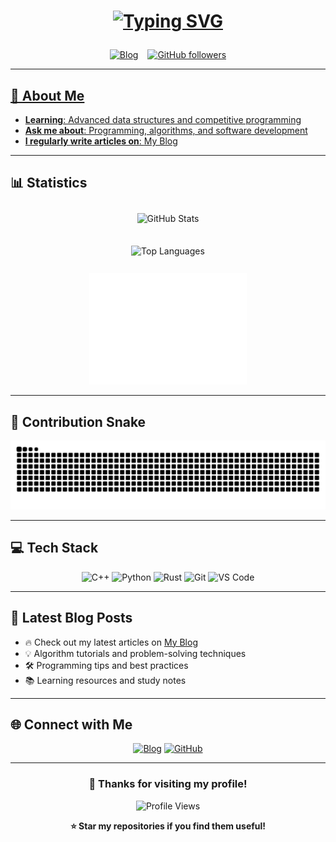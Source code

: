 <div align="center">

<h1 align="center"> 

<a href="https://git.io/typing-svg"><img src="https://readme-typing-svg.demolab.com?font=Fira+Code&weight=500&size=25&pause=1000&color=30BB61&center=true&width=435&lines=Here+is+allenge007;Welcome+to+my+GitHub+Profile" alt="Typing SVG" /></a>

</div>

<div style="display: flex; justify-content: center; align-items: center; gap: 15px; flex-wrap: wrap;">
  <a href="https://allenge007.github.io/My_Blog/">
    <img src="https://img.shields.io/badge/🌐_My_Blog-Visit_Now-blue?style=for-the-badge" alt="Blog">
  </a>
  <a href="https://github.com/allenge007">
    <img src="https://img.shields.io/github/followers/allenge007?style=for-the-badge&logo=github" alt="GitHub followers">
</div>

</div>

---

## 🚀 About Me

- **Learning**: Advanced data structures and competitive programming
- **Ask me about**: Programming, algorithms, and software development
- **I regularly write articles on**: [My Blog](https://allenge007.github.io/My_Blog/)

---

## 📊 Statistics

<div align="center">

<div style="display: flex; justify-content: space-around; align-items: center; gap: 15px; flex-wrap: wrap;">
  <picture style="flex: 1; min-width: 300px; margin: 10px 5px;">
    <source media="(prefers-color-scheme: dark)" srcset="https://github-readme-stats.vercel.app/api?username=allenge007&show_icons=true&theme=dark&hide_border=true">
    <img src="https://github-readme-stats.vercel.app/api?username=allenge007&show_icons=true&theme=light&hide_border=true" alt="GitHub Stats" style="object-fit: contain; height: 200px; width: 100%;">
  </picture>
  
  <picture style="flex: 1; min-width: 300px; margin: 10px 5px;">
    <source media="(prefers-color-scheme: dark)" srcset="https://github-readme-stats.vercel.app/api/top-langs/?username=allenge007&theme=dark&layout=donut&hide_border=true">
    <img src="https://github-readme-stats.vercel.app/api/top-langs/?username=allenge007&theme=light&layout=donut&hide_border=true" alt="Top Languages" style="object-fit: contain; height: 200px; width: 100%;">
  </picture>
  
</div>

<!-- Codeforces 卡片单独放置 -->
<br>

<picture style="max-width: 600px;">
  <source media="(prefers-color-scheme: dark)" srcset="https://raw.githubusercontent.com/allenge007/cf-stats/main/output/light_card.svg#gh-dark-mode-only">
  <img src="https://raw.githubusercontent.com/allenge007/cf-stats/main/output/light_card.svg" alt="Codeforces Stats" style="width: 50%; height: autu ;">
</picture>

</div>

---

## 🐍 Contribution Snake

<div align="center">

<picture>
  <source media="(prefers-color-scheme: dark)" srcset="https://raw.githubusercontent.com/allenge007/allenge007/output/github-contribution-grid-snake-dark.svg">
  <source media="(prefers-color-scheme: light)" srcset="https://raw.githubusercontent.com/allenge007/allenge007/output/github-contribution-grid-snake.svg">
  <img alt="github contribution grid snake animation" src="https://raw.githubusercontent.com/allenge007/allenge007/output/github-contribution-grid-snake.svg">
</picture>

</div>

---

## 💻 Tech Stack

<div align="center">

![C++](https://img.shields.io/badge/C++-00599C?style=for-the-badge&logo=c%2B%2B&logoColor=white)
![Python](https://img.shields.io/badge/Python-3776AB?style=for-the-badge&logo=python&logoColor=white)
![Rust](https://img.shields.io/badge/Rust-000000?style=for-the-badge&logo=rust&logoColor=white)
![Git](https://img.shields.io/badge/Git-F05032?style=for-the-badge&logo=git&logoColor=white)
![VS Code](https://img.shields.io/badge/VS_Code-007ACC?style=for-the-badge&logo=visual-studio-code&logoColor=white)

</div>

---

## 📝 Latest Blog Posts

<!-- BLOG-POST-LIST:START -->
- 🔥 Check out my latest articles on [My Blog](https://allenge007.github.io/My_Blog/)
- 💡 Algorithm tutorials and problem-solving techniques
- 🛠️ Programming tips and best practices
- 📚 Learning resources and study notes
<!-- BLOG-POST-LIST:END -->

---

## 🌐 Connect with Me

<div align="center">

[![Blog](https://img.shields.io/badge/Blog-FF5722?style=for-the-badge&logo=blogger&logoColor=white)](https://allenge007.github.io/My_Blog/)
[![GitHub](https://img.shields.io/badge/GitHub-100000?style=for-the-badge&logo=github&logoColor=white)](https://github.com/allenge007)

</div>

---

<div align="center">

### 💫 Thanks for visiting my profile! 

![Profile Views](https://komarev.com/ghpvc/?username=allenge007&color=brightgreen&style=for-the-badge)

**⭐ Star my repositories if you find them useful!**

</div>